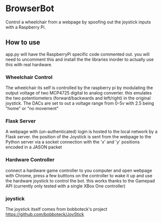 # BrowserBot
Control a wheelchair from a webpage by spoofing out the joystick inputs with a Raspberry Pi.

## How to use
app.py will have the RaspberryPi specific code commented out. you will need to uncomment this and install the the libraries inorder to actually use this with real hardware.


### Wheelchair Control
The wheelchair its self is controlled by the raspberry pi by modulating the output voltage of two MCP4725 digital to analog converter. this emulates the two potentiometers (forward/backwards and left/right) in the original joystick. The DACs are set to out a voltage range from 0-5v with 2.5 being "home" or "no movement"

### Flask Server

A webpage with (un-authenticated) login is hosted to the local network by a Flask server. the position of the Joystick is sent from the webpage to the Python server via a socket connection with the 'x' and 'y' positions encoded in a JASON packet 

### Hardware Controller
connect a hardware game controller to you computer and open webpage with Chrome, press a few butttons on the controller to wake it up and use the hardware joystick to control the bot. this works thanks to the Gamepad API (currently only tested with a single XBox One controller)

### joystick 

The joystick itself comes from bobboteck's project https://github.com/bobboteck/JoyStick
  
